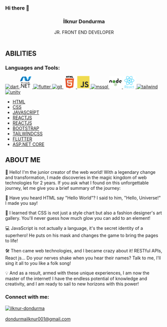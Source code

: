### Hi there 👋

<p align="center">
  <h3 align="center">İlknur Dondurma</h3>
  <p align="center">
    JR. FRONT END DEVELOPER
    <br/>
    <br/>
  </p>
</p>



## ABILITIES
<h3 align="left">Languages and Tools:</h3>
<p align="left"> <a href="https://dart.dev" target="_blank" rel="noreferrer"> <img src="https://www.vectorlogo.zone/logos/dartlang/dartlang-icon.svg" alt="dart" width="40" height="40"/> </a> <a href="https://dotnet.microsoft.com/" target="_blank" rel="noreferrer"> <img src="https://raw.githubusercontent.com/devicons/devicon/master/icons/dot-net/dot-net-original-wordmark.svg" alt="dotnet" width="40" height="40"/> </a> <a href="https://flutter.dev" target="_blank" rel="noreferrer"> <img src="https://www.vectorlogo.zone/logos/flutterio/flutterio-icon.svg" alt="flutter" width="40" height="40"/> </a> <a href="https://git-scm.com/" target="_blank" rel="noreferrer"> <img src="https://www.vectorlogo.zone/logos/git-scm/git-scm-icon.svg" alt="git" width="40" height="40"/> </a> <a href="https://www.w3.org/html/" target="_blank" rel="noreferrer"> <img src="https://raw.githubusercontent.com/devicons/devicon/master/icons/html5/html5-original-wordmark.svg" alt="html5" width="40" height="40"/> </a> <a href="https://developer.mozilla.org/en-US/docs/Web/JavaScript" target="_blank" rel="noreferrer"> <img src="https://raw.githubusercontent.com/devicons/devicon/master/icons/javascript/javascript-original.svg" alt="javascript" width="40" height="40"/> </a> <a href="https://www.microsoft.com/en-us/sql-server" target="_blank" rel="noreferrer"> <img src="https://www.svgrepo.com/show/303229/microsoft-sql-server-logo.svg" alt="mssql" width="40" height="40"/> </a> <a href="https://nodejs.org" target="_blank" rel="noreferrer"> <img src="https://raw.githubusercontent.com/devicons/devicon/master/icons/nodejs/nodejs-original-wordmark.svg" alt="nodejs" width="40" height="40"/> </a> <a href="https://reactjs.org/" target="_blank" rel="noreferrer"> <img src="https://raw.githubusercontent.com/devicons/devicon/master/icons/react/react-original-wordmark.svg" alt="react" width="40" height="40"/> </a> <a href="https://tailwindcss.com/" target="_blank" rel="noreferrer"> <img src="https://www.vectorlogo.zone/logos/tailwindcss/tailwindcss-icon.svg" alt="tailwind" width="40" height="40"/> </a> <a href="https://unity.com/" target="_blank" rel="noreferrer"> <img src="https://www.vectorlogo.zone/logos/unity3d/unity3d-icon.svg" alt="unity" width="40" height="40"/> </a> </p>


* [HTML](#)
* [ CSS ](#)
* [ JAVASCRİPT](#)
* [ REACTJS ](#)
* [ REACTJS ](#)
* [ BOOTSTRAP](#)
* [ TAİLWİNDCSS](#)
* [ FLUTTER ](#)
* [ ASP.NET CORE](#)






## ABOUT ME
🎉 Hello! I'm the junior creator of the web world! With a legendary change and transformation, I made discoveries in the magic kingdom of web technologies for 2 years. If you ask what I found on this unforgettable journey, let me give you a brief summary of the journey:

🌟 Have you heard HTML say "Hello World"? I said to him, "Hello, Universe!" I made you say!

🚀 I learned that CSS is not just a style chart but also a fashion designer's art gallery. You'll never guess how much glow you can add to an element!

💻 JavaScript is not actually a language, it's the secret identity of a superhero! He puts on his mask and changes the game to bring the pages to life!

🛠️ Then came web technologies, and I became crazy about it! RESTful APIs, React js... Do your nerves shake when you hear their names? Talk to me, I'll sing it all to you like a folk song!

💡 And as a result, armed with these unique experiences, I am now the master of the internet! I have the endless potential of knowledge and creativity, and I am ready to sail to new horizons with this power!


<h3 align="left">Connect with me:</h3>
<p align="left">
<a href="https://linkedin.com/in/ilknur-dondurma" target="blank"><img align="center" src="https://raw.githubusercontent.com/rahuldkjain/github-profile-readme-generator/master/src/images/icons/Social/linked-in-alt.svg" alt="ilknur-dondurma" height="30" width="40" /></a>
  <br/>
  <br/>
<a href="#"/>dondurmailknur001@gmail.com</a>
</p>
